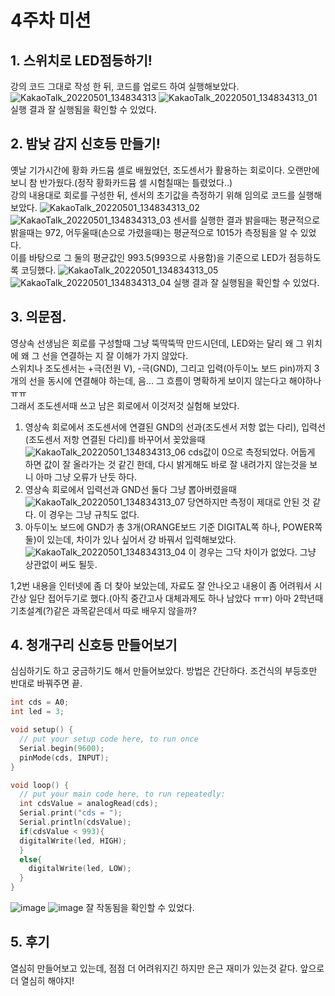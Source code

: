 4주차 미션
===
## 1. 스위치로 LED점등하기!
강의 코드 그대로 작성 한 뒤, 코드를 업로드 하여 실행해보았다.
![KakaoTalk_20220501_134834313](https://user-images.githubusercontent.com/67413252/166132746-30281208-3969-413f-baeb-5aac2c5db8ba.jpg)
![KakaoTalk_20220501_134834313_01](https://user-images.githubusercontent.com/67413252/166132749-1ff249d7-02ad-47f8-87a4-f38d49038cbf.jpg)
실행 결과 잘 실행됨을 확인할 수 있었다.
## 2. 밤낮 감지 신호등 만들기!
옛날 기가시간에 황화 카드뮴 셀로 배웠었던, 조도센서가 활용하는 회로이다. 오랜만에 보니 참 반가웠다.(정작 황화카드뮴 셀 시험칠때는 틀렸었다..)   
강의 내용대로 회로를 구성한 뒤, 센서의 초기값을 측정하기 위해 임의로 코드를 실행해 보았다.
![KakaoTalk_20220501_134834313_02](https://user-images.githubusercontent.com/67413252/166132751-a7993945-ecba-4486-bcb6-80c9de212bce.jpg)
![KakaoTalk_20220501_134834313_03](https://user-images.githubusercontent.com/67413252/166132753-8eb3143a-b6c8-40d1-bd4d-d9b7f300c866.jpg)
센서를 실행한 결과 밝을때는 평균적으로 밝을때는 972, 어두울때(손으로 가렸을때)는 평균적으로 1015가 측정됨을 알 수 있었다.   
이를 바탕으로 그 둘의 평균값인 993.5(993으로 사용함)을 기준으로 LED가 점등하도록 코딩했다.
![KakaoTalk_20220501_134834313_05](https://user-images.githubusercontent.com/67413252/166132755-603d2384-0999-49a3-bcb7-8aa5bc10426d.jpg)
![KakaoTalk_20220501_134834313_04](https://user-images.githubusercontent.com/67413252/166133222-0148413f-8b77-431f-9690-7fd85885233e.jpg)
실행 결과 잘 실행됨을 확인할 수 있었다.
## 3. 의문점.
영상속 선생님은 회로를 구성할때 그냥 뚝딱뚝딱 만드시던데, LED와는 달리 왜 그 위치에 왜 그 선을 연결하는 지 잘 이해가 가지 않았다.   
스위치나 조도센서는 +극(전원 V), -극(GND), 그리고 입력(아두이노 보드 pin)까지 3개의 선을 동시에 연결해야 하는데, 음... 그 흐름이 명확하게 보이지 않는다고 해야하나 ㅠㅠ   
그래서 조도센서때 쓰고 남은 회로에서 이것저것 실험해 보았다.  
1) 영상속 회로에서 조도센서에 연결된 GND의 선과(조도센서 저항 없는 다리), 입력선(조도센서 저항 연결된 다리)를 바꾸어서 꽂았을때 
![KakaoTalk_20220501_134834313_06](https://user-images.githubusercontent.com/67413252/166132757-be33ec0b-8274-47da-9347-9391f0e9f5ae.jpg)
cds값이 0으로 측정되었다. 어둡게 하면 값이 잘 올라가는 것 같긴 한데, 다시 밝게해도 바로 잘 내려가지 않는것을 보니 아마 그냥 오류가 난듯 하다.
2) 영상속 회로에서 입력선과 GND선 둘다 그냥 뽑아버렸을때
![KakaoTalk_20220501_134834313_07](https://user-images.githubusercontent.com/67413252/166132759-52a688ed-2cb2-4d5c-a271-13ccda3f7d15.jpg)
당연하지만 측정이 제대로 안된 것 같다. 이 경우는 그냥 규칙도 없다.
3) 아두이노 보드에 GND가 총 3개(ORANGE보드 기준 DIGITAL쪽 하나, POWER쪽 둘)이 있는데, 차이가 있나 싶어서 걍 바꿔서 입력해보았다.
![KakaoTalk_20220501_134834313_04](https://user-images.githubusercontent.com/67413252/166133222-0148413f-8b77-431f-9690-7fd85885233e.jpg)
이 경우는 그닥 차이가 없었다. 그냥 상관없이 써도 될듯.   

1,2번 내용을 인터넷에 좀 더 찾아 보았는데, 자료도 잘 안나오고 내용이 좀 어려워서 시간상 일단 접어두기로 했다.(아직 중간고사 대체과제도 하나 남았다 ㅠㅠ)
아마 2학년때 기초설계(?)같은 과목같은데서 따로 배우지 않을까?
## 4. 청개구리 신호등 만들어보기
심심하기도 하고 궁금하기도 해서 만들어보았다. 방법은 간단하다. 조건식의 부등호만 반대로 바꿔주면 끝.
```cpp
int cds = A0;
int led = 3;

void setup() {
  // put your setup code here, to run once
  Serial.begin(9600);
  pinMode(cds, INPUT);
}

void loop() {
  // put your main code here, to run repeatedly:
  int cdsValue = analogRead(cds);
  Serial.print("cds = ");
  Serial.println(cdsValue);
  if(cdsValue < 993){
  digitalWrite(led, HIGH);
  }
  else{
    digitalWrite(led, LOW);
  }
}
```
![image](https://user-images.githubusercontent.com/67413252/166133583-6a6000fe-36d7-480b-b595-8790a19ffc20.png)
![image](https://user-images.githubusercontent.com/67413252/166133587-b80a3907-e9cc-42d0-93d3-1a739fde8d1b.png)
잘 작동됨을 확인할 수 있었다.
## 5. 후기
열심히 만들어보고 있는데, 점점 더 어려워지긴 하지만 은근 재미가 있는것 같다. 앞으로 더 열심히 해야지!

